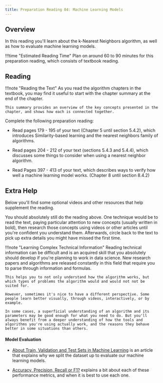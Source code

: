 ```yaml
---
title: Preparation Reading 04: Machine Learning Models
---
```


## Overview

In this reading you'll learn about the k-Nearest Neighbors algorithm, as well as how to evaluate machine learning models.

!!!time "Estimated Reading Time"
	Plan on around 60 to 90 minutes for this preparation reading, which consists of textbook reading.

## Reading

!!!note "Reading the Text"
	As you read the algorithm chapters in the textbook, you may find it useful to start with the chapter summary at the end of the chapter.

	This summary provides an overview of the key concepts presented in the chapter, and shows how each is connected together. 

Complete the following preparation reading:

* Read pages 179 - 195 of your text (Chapter 5 until section 5.4.2), which introduces Similarity-based learning and the nearest neighbors family of algorithms.

* Read pages 204 - 212 of your text (sections 5.4.3 and 5.4.4), which discusses some things to consider when using a nearest neighbor algorithm.

* Read Pages 397 - 413 of your text, which describes ways to verify how well a machine learning model works. (Chapter 8 until section 8.4.2)


## Extra Help

Below you'll find some optional videos and other resources that help supplement the reading. 

You should absolutely still do the reading above. One technique would be to read the text, paying particular attention to new concepts (usually written in bold), then research those concepts using videos or other articles until you're confident you understand them. Afterwards, circle back to the text to pick up extra details you might have missed the first time.

!!!note "Learning Complex Technical Information"
	Reading technical information can be difficult and is an acquired skill that you absolutely should develop if you're planning to work in data science. New research papers and algorithms are released constantly in this field that require you to parse through information and formulas. 

	This helps you to not only understand how the algorithm works, but which types of problems the algorithm would and would not not be suited for.

	However, sometimes it's nice to have a different perspective. Some people learn better visually, through videos, interactively, or by example. 

	In some cases, a superficial understanding of an algorithm and its parameters may be good enough for what you need to do. But you'll always benefit from a deeper understanding of how the tools and algorithms you're using actually work, and the reasons they behave better in some situations than others.

#### Model Evaluation

* [About Train, Validation and Test Sets in Machine Learning](https://towardsdatascience.com/train-validation-and-test-sets-72cb40cba9e7) is an article that explains why we split the dataset up to evaluate our machine learning models.

* [Accuracy, Precision, Recall or F1?](https://towardsdatascience.com/accuracy-precision-recall-or-f1-331fb37c5cb9) explains a bit about each of these performance metrics, and when it is best to use each one.


